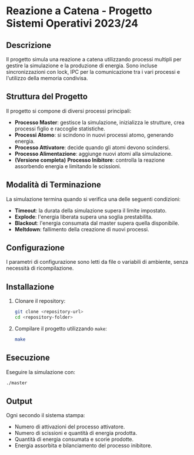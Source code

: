 # Reazione a Catena - Progetto Sistemi Operativi 2023/24

## Descrizione
Il progetto simula una reazione a catena utilizzando processi multipli per gestire la simulazione e la produzione di energia. Sono incluse sincronizzazioni con lock, IPC per la comunicazione tra i vari processi e l'utilizzo della memoria condivisa.

## Struttura del Progetto
Il progetto si compone di diversi processi principali:

- **Processo Master**: gestisce la simulazione, inizializza le strutture, crea processi figlio e raccoglie statistiche.
- **Processi Atomo**: si scindono in nuovi processi atomo, generando energia.
- **Processo Attivatore**: decide quando gli atomi devono scindersi.
- **Processo Alimentazione**: aggiunge nuovi atomi alla simulazione.
- **(Versione completa)** **Processo Inibitore**: controlla la reazione assorbendo energia e limitando le scissioni.

## Modalità di Terminazione
La simulazione termina quando si verifica una delle seguenti condizioni:
- **Timeout**: la durata della simulazione supera il limite impostato.
- **Explode**: l'energia liberata supera una soglia prestabilita.
- **Blackout**: l'energia consumata dal master supera quella disponibile.
- **Meltdown**: fallimento della creazione di nuovi processi.

## Configurazione
I parametri di configurazione sono letti da file o variabili di ambiente, senza necessità di ricompilazione.

## Installazione
1. Clonare il repository:
   ```sh
   git clone <repository-url>
   cd <repository-folder>
   ```
2. Compilare il progetto utilizzando `make`:
   ```sh
   make
   ```

## Esecuzione
Eseguire la simulazione con:
```sh
./master
```

## Output
Ogni secondo il sistema stampa:
- Numero di attivazioni del processo attivatore.
- Numero di scissioni e quantità di energia prodotta.
- Quantità di energia consumata e scorie prodotte.
- Energia assorbita e bilanciamento del processo inibitore.


